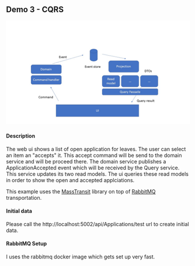 ## Demo 3 - CQRS

![overview](sample.jpg)

#### Description
The web ui shows a list of open application for leaves. The user can select an item an "accepts" it. 
This accept command will be send to the domain service and will be proceed there. The domain service publishes
a ApplicationAccepted event which will be received by the Query service. This service updates its two read models.
The ui queries these read models in order to show the open and accepted applciations.

This example uses the [MassTransit](http://masstransit-project.com/) library on top of [RabbitMQ](https://www.rabbitmq.com/) transportation.


#### Initial data
Please call the http://localhost:5002/api/Applications/test url to create initial data.

#### RabbitMQ Setup
I uses the rabbitmq docker image which gets set up very fast.